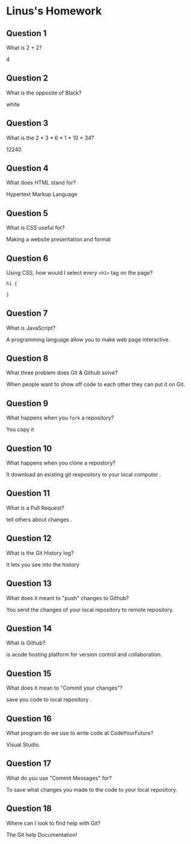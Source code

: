 # Linus's Homework

## Question 1

What is 2 + 2?

4

## Question 2

What is the opposite of Black?

white

## Question 3

What is the  2 * 3 * 6 * 1 * 10 * 34?

12240

## Question 4 

What does HTML stand for?

Hypertext Markup Language

## Question 5

What is CSS useful for?

Making a website presentation and format

## Question 6

Using CSS, how would I select every `<h1>` tag on the page?

```css
h1 {

}
```

## Question 7

What is JavaScript?

A programming language allow you to make web page interactive.

## Question 8

What three problem does Git & Github solve?

When people want to show off code to each other they can put it on Git.

## Question 9

What happens when you `fork` a repository?

You copy it

## Question 10 

What happens when you clone a repostory?

It download an existing git respository to your local computer .

## Question 11

What is a Pull Request?

tell others about changes .

## Question 12

What is the Git History log?

It lets you see into the history


## Question 13

What does it meant to "push" changes to Github?

You send the changes of your local repository to remote repository.

## Question 14

What is Github?

is acode hosting platform for version control and collaboration.

## Question 15

What does it mean to "Commit your changes"?

save you code to local repository .

## Question 16

What program do we use to write code at CodeYourFuture?

Visual Studio.

## Question 17

What do you use "Commit Messages" for?

To save what changes you made to the code to your local repository.

## Question 18

Where can I look to find help with Git?

The Git help Documentation!
